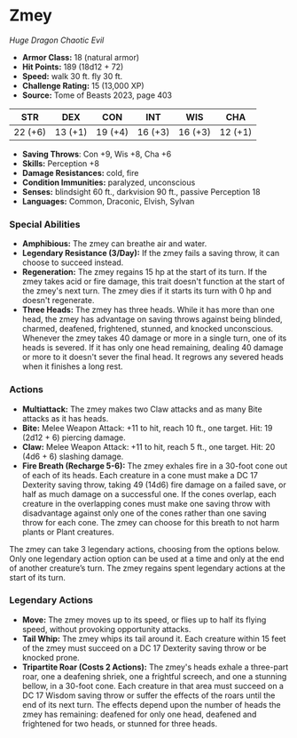 # Zmey

*Huge* *Dragon* *Chaotic Evil*

- **Armor Class:** 18 (natural armor)
- **Hit Points:** 189 (18d12 + 72)
- **Speed:** walk 30 ft. fly 30 ft.
- **Challenge Rating:** 15 (13,000 XP)
- **Source:** Tome of Beasts 2023, page 403

| STR | DEX | CON | INT | WIS | CHA |
| --- | --- | --- | --- | --- | --- |
| 22 (+6) | 13 (+1) | 19 (+4) | 16 (+3) | 16 (+3) | 12 (+1) |

- **Saving Throws**: Con +9, Wis +8, Cha +6
- **Skills:** Perception +8
- **Damage Resistances:** cold, fire
- **Condition Immunities:** paralyzed, unconscious
- **Senses:** blindsight 60 ft., darkvision 90 ft., passive Perception 18
- **Languages:** Common, Draconic, Elvish, Sylvan

### Special Abilities

- **Amphibious:** The zmey can breathe air and water.
- **Legendary Resistance (3/Day):** If the zmey fails a saving throw, it can choose to succeed instead.
- **Regeneration:** The zmey regains 15 hp at the start of its turn. If the zmey takes acid or fire damage, this trait doesn't function at the start of the zmey's next turn. The zmey dies if it starts its turn with 0 hp and doesn't regenerate.
- **Three Heads:** The zmey has three heads. While it has more than one head, the zmey has advantage on saving throws against being blinded, charmed, deafened, frightened, stunned, and knocked unconscious. Whenever the zmey takes 40 damage or more in a single turn, one of its heads is severed. If it has only one head remaining, dealing 40 damage or more to it doesn't sever the final head. It regrows any severed heads when it finishes a long rest.

### Actions

- **Multiattack:** The zmey makes two Claw attacks and as many Bite attacks as it has heads.
- **Bite:** Melee Weapon Attack: +11 to hit, reach 10 ft., one target. Hit: 19 (2d12 + 6) piercing damage.
- **Claw:** Melee Weapon Attack: +11 to hit, reach 5 ft., one target. Hit: 20 (4d6 + 6) slashing damage.
- **Fire Breath (Recharge 5-6):** The zmey exhales fire in a 30-foot cone out of each of its heads. Each creature in a cone must make a DC 17 Dexterity saving throw, taking 49 (14d6) fire damage on a failed save, or half as much damage on a successful one. If the cones overlap, each creature in the overlapping cones must make one saving throw with disadvantage against only one of the cones rather than one saving throw for each cone. The zmey can choose for this breath to not harm plants or Plant creatures.

The zmey can take 3 legendary actions, choosing from the options below. Only one legendary action option can be used at a time and only at the end of another creature’s turn. The zmey regains spent legendary actions at the start of its turn.

### Legendary Actions

- **Move:** The zmey moves up to its speed, or flies up to half its flying speed, without provoking opportunity attacks.
- **Tail Whip:** The zmey whips its tail around it. Each creature within 15 feet of the zmey must succeed on a DC 17 Dexterity saving throw or be knocked prone.
- **Tripartite Roar (Costs 2 Actions):** The zmey's heads exhale a three-part roar, one a deafening shriek, one a frightful screech, and one a stunning bellow, in a 30-foot cone. Each creature in that area must succeed on a DC 17 Wisdom saving throw or suffer the effects of the roars until the end of its next turn. The effects depend upon the number of heads the zmey has remaining: deafened for only one head, deafened and frightened for two heads, or stunned for three heads.
